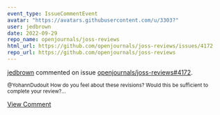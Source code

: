 ```yaml
---
event_type: IssueCommentEvent
avatar: "https://avatars.githubusercontent.com/u/3303?"
user: jedbrown
date: 2022-09-29
repo_name: openjournals/joss-reviews
html_url: https://github.com/openjournals/joss-reviews/issues/4172
repo_url: https://github.com/openjournals/joss-reviews
---
```


<a href='https://github.com/jedbrown' target='_blank'>jedbrown</a> commented on issue <a href='https://github.com/openjournals/joss-reviews/issues/4172' target='_blank'>openjournals/joss-reviews#4172</a>.

<small>@YohannDudouit How do you feel about these revisions? Would this be sufficient to complete your review?...</small>

<a href='https://github.com/openjournals/joss-reviews/issues/4172' target='_blank'>View Comment</a>